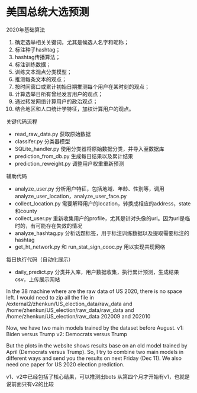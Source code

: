 # 美国总统大选预测

2020年基础算法
1. 确定选举相关关键词，尤其是候选人名字和昵称；
2. 标注种子hashtag；
3. hashtag传播算法；
4. 标注训练数据；
5. 训练文本观点分类模型；
6. 推测每条文本的观点；
7. 按时间窗口或累计初始日期推测每个用户在某时刻的观点；
8. 计算选举日所有曾经发言用户的观点；
9. 通过转发网络计算用户的政治观点；
10. 结合地区和人口统计学特征，加权计算用户的观点。


关键代码流程
- read_raw_data.py 获取原始数据
- classifer.py 分类器模型
- SQLite_handler.py 使用分类器将原始数据分类，并导入至数据库
- prediction_from_db.py 生成每日结果以及累计结果
- prediction_reweight.py 调整用户权重重新预测

辅助代码
- analyze_user.py 分析用户特征，包括地域、年龄、性别等，调用analyze_user_location，analyze_user_face.py
- collect_location.py 需要解释用户的location，转换成相应的address，state和county
- collect_user.py 重新收集用户的profile，尤其是针对头像的url。因为url是临时的，有可能存在失效的情况
- analyze_hashtag.py 分析话题标签，用于标注训练数据以及提取需要标注的hashtag
- get_ht_network.py 和 run_stat_sign_cooc.py 用以实现共现网络

每日执行代码（自动化展示）
- daily_predict.py 分类并入库，用户数据收集，执行累计预测，生成结果csv，上传展示网站


In the 38 machine where are the raw data of US 2020, there is no space left. I would need to zip
all the file in 
/external2/zhenkun/US_election_data/raw_data
and 
/home/zhenkun/US_election/raw_data/raw_data
and 
/home/zhenkun/US_election/raw_data 202009 and 202010

Now, we have two main models trained by the dataset before August.
v1: Biden versus Trump
v2: Democrats versus Trump

But the plots in the website shows results base on an old model trained by April (Democrats versus Trump). 
So, I try to combine two main models in different ways and send you the results on next Friday (Dec 11).
We also need one paper for US 2020 election prediction.

v1、v2中已经包括了核心结果，可以推测出bots
从第四个月才开始有v1，也就是说前面只有v2的比较
